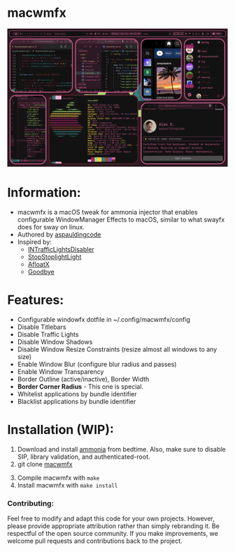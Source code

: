 # macwmfx

![Preview](Preview.png)

# Information:
- macwmfx is a macOS tweak for ammonia injector that enables configurable WindowManager Effects to macOS, similar to what swayfx does for sway on linux.
- Authored by [aspauldingcode](https://github.com/aspauldingcode)
- Inspired by:
  - [INTrafficLightsDisabler](https://github.com/indragiek/INTrafficLightsDisabler)
  - [StopStoplightLight](https://github.com/shishkabibal/StopStoplightLight)
  - [AfloatX](https://github.com/jslegendre/AfloatX)
  - [Goodbye](https://github.com/MacEnhance/Goodbye)


# Features:
- Configurable windowfx dotfile in ~/.config/macwmfx/config
- Disable Titlebars
- Disable Traffic Lights
- Disable Window Shadows
- Disable Window Resize Constraints (resize almost all windows to any size)
- Enable Window Blur (configure blur radius and passes)
- Enable Window Transparency
- Border Outline (active/inactive), Border Width
- **Border Corner Radius** - This one is special.
- Whitelist applications by bundle identifier
- Blacklist applications by bundle identifier

# Installation (WIP):
1. Download and install [ammonia](https://github.com/CoreBedtime/ammonia/releases/latest) from bedtime. Also, make sure to disable SIP, library validation, and authenticated-root.
2. git clone [macwmfx](https://github.com/aspauldingcode/macwmfx/)
<!-- 2. Download [macwmfx](https://github.com/aspauldingcode/macwmfx/releases/latest) -->
3. Compile macwmfx with `make`
4. Install macwmfx with `make install`

### Contributing:
Feel free to modify and adapt this code for your own projects. However, please provide appropriate attribution rather than simply rebranding it. Be respectful of the open source community. If you make improvements, we welcome pull requests and contributions back to the project.
